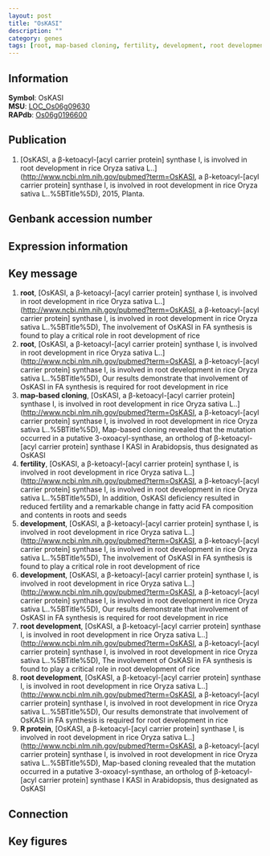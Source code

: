 ```yaml
---
layout: post
title: "OsKASI"
description: ""
category: genes
tags: [root, map-based cloning, fertility, development, root development, R protein]
---
```


## Information
__Symbol__: OsKASI  
__MSU__: [LOC_Os06g09630](http://rice.plantbiology.msu.edu/cgi-bin/ORF_infopage.cgi?orf=LOC_Os06g09630)  
__RAPdb__: [Os06g0196600](http://rapdb.dna.affrc.go.jp/viewer/gbrowse_details/irgsp1?name=Os06g0196600)  

## Publication
1. [OsKASI, a β-ketoacyl-[acyl carrier protein] synthase I, is involved in root development in rice Oryza sativa L..](http://www.ncbi.nlm.nih.gov/pubmed?term=OsKASI, a β-ketoacyl-[acyl carrier protein] synthase I, is involved in root development in rice Oryza sativa L..%5BTitle%5D), 2015, Planta.

## Genbank accession number

## Expression information

## Key message
1. __root__, [OsKASI, a β-ketoacyl-[acyl carrier protein] synthase I, is involved in root development in rice Oryza sativa L..](http://www.ncbi.nlm.nih.gov/pubmed?term=OsKASI, a β-ketoacyl-[acyl carrier protein] synthase I, is involved in root development in rice Oryza sativa L..%5BTitle%5D), The involvement of OsKASI in FA synthesis is found to play a critical role in root development of rice
2. __root__, [OsKASI, a β-ketoacyl-[acyl carrier protein] synthase I, is involved in root development in rice Oryza sativa L..](http://www.ncbi.nlm.nih.gov/pubmed?term=OsKASI, a β-ketoacyl-[acyl carrier protein] synthase I, is involved in root development in rice Oryza sativa L..%5BTitle%5D),  Our results demonstrate that involvement of OsKASI in FA synthesis is required for root development in rice
3. __map-based cloning__, [OsKASI, a β-ketoacyl-[acyl carrier protein] synthase I, is involved in root development in rice Oryza sativa L..](http://www.ncbi.nlm.nih.gov/pubmed?term=OsKASI, a β-ketoacyl-[acyl carrier protein] synthase I, is involved in root development in rice Oryza sativa L..%5BTitle%5D),  Map-based cloning revealed that the mutation occurred in a putative 3-oxoacyl-synthase, an ortholog of β-ketoacyl-[acyl carrier protein] synthase I KASI in Arabidopsis, thus designated as OsKASI
4. __fertility__, [OsKASI, a β-ketoacyl-[acyl carrier protein] synthase I, is involved in root development in rice Oryza sativa L..](http://www.ncbi.nlm.nih.gov/pubmed?term=OsKASI, a β-ketoacyl-[acyl carrier protein] synthase I, is involved in root development in rice Oryza sativa L..%5BTitle%5D),  In addition, OsKASI deficiency resulted in reduced fertility and a remarkable change in fatty acid FA composition and contents in roots and seeds
5. __development__, [OsKASI, a β-ketoacyl-[acyl carrier protein] synthase I, is involved in root development in rice Oryza sativa L..](http://www.ncbi.nlm.nih.gov/pubmed?term=OsKASI, a β-ketoacyl-[acyl carrier protein] synthase I, is involved in root development in rice Oryza sativa L..%5BTitle%5D), The involvement of OsKASI in FA synthesis is found to play a critical role in root development of rice
6. __development__, [OsKASI, a β-ketoacyl-[acyl carrier protein] synthase I, is involved in root development in rice Oryza sativa L..](http://www.ncbi.nlm.nih.gov/pubmed?term=OsKASI, a β-ketoacyl-[acyl carrier protein] synthase I, is involved in root development in rice Oryza sativa L..%5BTitle%5D),  Our results demonstrate that involvement of OsKASI in FA synthesis is required for root development in rice
7. __root development__, [OsKASI, a β-ketoacyl-[acyl carrier protein] synthase I, is involved in root development in rice Oryza sativa L..](http://www.ncbi.nlm.nih.gov/pubmed?term=OsKASI, a β-ketoacyl-[acyl carrier protein] synthase I, is involved in root development in rice Oryza sativa L..%5BTitle%5D), The involvement of OsKASI in FA synthesis is found to play a critical role in root development of rice
8. __root development__, [OsKASI, a β-ketoacyl-[acyl carrier protein] synthase I, is involved in root development in rice Oryza sativa L..](http://www.ncbi.nlm.nih.gov/pubmed?term=OsKASI, a β-ketoacyl-[acyl carrier protein] synthase I, is involved in root development in rice Oryza sativa L..%5BTitle%5D),  Our results demonstrate that involvement of OsKASI in FA synthesis is required for root development in rice
9. __R protein__, [OsKASI, a β-ketoacyl-[acyl carrier protein] synthase I, is involved in root development in rice Oryza sativa L..](http://www.ncbi.nlm.nih.gov/pubmed?term=OsKASI, a β-ketoacyl-[acyl carrier protein] synthase I, is involved in root development in rice Oryza sativa L..%5BTitle%5D),  Map-based cloning revealed that the mutation occurred in a putative 3-oxoacyl-synthase, an ortholog of β-ketoacyl-[acyl carrier protein] synthase I KASI in Arabidopsis, thus designated as OsKASI

## Connection

## Key figures


